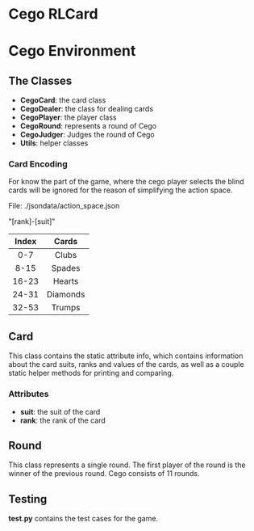 # Cego RLCard

# Cego Environment

## The Classes

* **CegoCard**: the card class
* **CegoDealer**: the class for dealing cards
* **CegoPlayer**: the player class
* **CegoRound**: represents a round of Cego
* **CegoJudger**: Judges the round of Cego
* **Utils**: helper classes

### Card Encoding

For know the part of the game, where the cego player selects the blind cards will be ignored for the reason of simplifying the action space.

File: ./jsondata/action_space.json

"\[rank\]-\[suit\]"

| Index | Cards |
|:-----:|:-----:|
| 0-7 | Clubs |
| 8-15 | Spades |
| 16-23 | Hearts |
| 24-31 | Diamonds |
| 32-53 | Trumps |

## Card

This class contains the static attribute info, which contains information about the card suits, ranks and values of the cards, as well as a couple static helper methods for printing and comparing.

### Attributes

* **suit**: the suit of the card
* **rank**: the rank of the card

## Round 

This class represents a single round. The first player of the round is the winner of the previous round. Cego consists of 11 rounds.

## Testing

**test.py** contains the test cases for the game.

